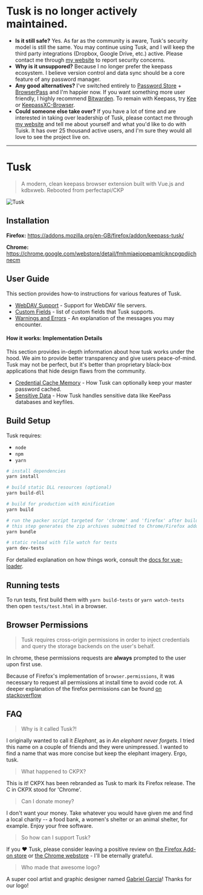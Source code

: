 # Tusk is no longer actively maintained.

* **Is it still safe?**  Yes. As far as the community is aware, Tusk's security model is still the same.  You may continue using Tusk, and I will keep the third party integrations (Dropbox, Google Drive, etc.) active.  Please contact me through [my website](https://subdavis.com) to report security concerns.
* **Why is it unsuppored?** Because I no longer prefer the keepass ecosystem.  I believe version control and data sync should be a core feature of any password manager.
* **Any good alternatives?** I've switched entirely to [Password Store](https://www.passwordstore.org/) + [BrowserPass](https://github.com/browserpass/browserpass-extension) and I'm happier now.  If you want something more user friendly, I highly recommend [Bitwarden](https://bitwarden.com/).  To remain with Keepass, try [Kee](https://kee.pm) or [KeepassXC-Browser](https://chrome.google.com/webstore/detail/keepassxc-browser/oboonakemofpalcgghocfoadofidjkkk).
* **Could someone else take over?** If you have a lot of time and are interested in taking over leadership of Tusk, please contact me through [my website](https://subdavis.com) and tell me about yourself and what you'd like to do with Tuisk.  It has over 25 thousand active users, and I'm sure they would all love to see the project live on.

----

# Tusk
> A modern, clean keepass browser extension built with Vue.js and kdbxweb.  Rebooted from perfectapi/CKP

![Tusk](https://user-images.githubusercontent.com/25948390/45255427-a466f300-b386-11e8-9321-931934faafb4.png "Tusk Logo")

## Installation

**Firefox:** https://addons.mozilla.org/en-GB/firefox/addon/keepass-tusk/

**Chrome:** https://chrome.google.com/webstore/detail/fmhmiaejopepamlcjkncpgpdjichnecm

## User Guide

This section provides how-to instructions for various features of Tusk.

* [WebDAV Support](https://github.com/subdavis/Tusk/wiki/WebDAV-Support) - Support for WebDAV file servers.
* [Custom Fields](https://github.com/subdavis/Tusk/wiki/Custom-Fields) - list of custom fields that Tusk supports.
* [Warnings and Errors](https://github.com/subdavis/Tusk/wiki/Warnings-and-Errors) - An explanation of the messages you may encounter.

#### How it works: Implementation Details

This section provides in-depth information about how tusk works under the hood.  We aim to provide better transparency and give users peace-of-mind.  Tusk may not be perfect, but it's better than proprietary black-box applications that hide design flaws from the community.

* [Credential Cache Memory](https://github.com/subdavis/Tusk/wiki/Credential-Cache-Memory) - How Tusk can optionally keep your master password cached.
* [Sensitive Data](https://github.com/subdavis/Tusk/wiki/Sensitive-Data) - How Tusk handles sensitive data like KeePass databases and keyfiles.

## Build Setup

Tusk requires:
* `node`
* `npm`
* `yarn`

```bash
# install dependencies
yarn install

# build static DLL resources (optional)
yarn build-dll

# build for production with minification
yarn build

# run the packer script targeted for 'chrome' and 'firefox' after build.
# this step generates the zip archives submitted to Chrome/Firefox addon marketplaces.
yarn bundle

# static reload with file watch for tests
yarn dev-tests
```

For detailed explanation on how things work, consult the [docs for vue-loader](http://vuejs.github.io/vue-loader).

## Running tests

To run tests, first build them with `yarn build-tests` or `yarn watch-tests` then open `tests/test.html` in a browser.

## Browser Permissions

> Tusk requires cross-origin permissions in order to inject credentials and query the storage backends on the user's behalf.

In chrome, these permissions requests are __always__ prompted to the user upon first use.

Because of Firefox's implementation of `browser.permissions`, it was necessary to request all permissions at install time to avoid code rot.  A deeper explanation of the firefox permissions can be found [on stackoverflow](https://stackoverflow.com/questions/47723297/firefox-extension-api-permissions-request-may-only-be-called-from-a-user-input)

## FAQ

> Why is it called Tusk?!

I originally wanted to call it *Elephant*, as in *An elephant never forgets.*  I tried this name on a couple of friends and they were unimpressed. I wanted to find a name that was more concise but keep the elephant imagery.  Ergo, tusk.

> What happened to CKPX?

This is it! CKPX has been rebranded as Tusk to mark its Firefox release.  The C in CKPX stood for 'Chrome'.

> Can I donate money?

I don't want your money.  Take whatever you would have given me and find a local charity -- a food bank, a women's shelter or an animal shelter, for example.  Enjoy your free software.

> So how can I support Tusk?

If you ❤️ Tusk, please consider leaving a positive review on [the Firefox Add-on store](https://addons.mozilla.org/en-GB/firefox/addon/keepass-tusk/) or [the Chrome webstore](https://chrome.google.com/webstore/detail/fmhmiaejopepamlcjkncpgpdjichnecm) - I'll be eternally grateful.

> Who made that awesome logo?

A super cool artist and graphic designer named [Gabriel Garcia](https://github.com/ggabogarcia)!  Thanks for our logo!
